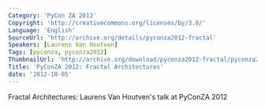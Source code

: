 ```yaml
---
Category: 'PyCon ZA 2012'
Copyright: 'http://creativecommons.org/licenses/by/3.0/'
Language: 'English'
SourceUrl: 'http://archive.org/details/pyconza2012-fractal'
Speakers: [Laurens Van Houtven]
Tags: [pyconza, pyconza2012]
ThumbnailUrl: 'http://archive.org/download/pyconza2012-fractal/pyconza2012-fractal.thumbs/pyconza2012-fractal_000001.jpg'
Title: 'PyConZA 2012: Fractal Architectures'
date: '2012-10-05'
---
```

Fractal Architectures: Laurens Van Houtven's talk at PyConZA 2012
